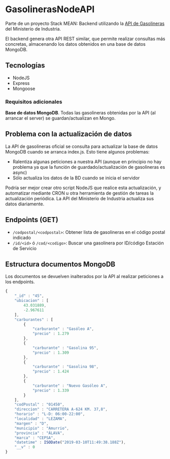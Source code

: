 # GasolinerasNodeAPI

Parte de un proyecto Stack MEAN: Backend utilizando la [API de Gasolineras](https://sedeaplicaciones.minetur.gob.es/ServiciosRESTCarburantes/PreciosCarburantes/help) del Ministerio de Industria.

El backend genera otra API REST similar, que permite realizar consultas más concretas, almacenando los datos obtenidos en una base de datos MongoDB.

## Tecnologías

- NodeJS
- Express
- Mongoose

### Requisitos adicionales

**Base de datos MongoDB**. Todas las gasolineras obtenidas por la API (al arrancar el server) se guardan/actualizan en Mongo.

## Problema con la actualización de datos

La API de gasolineras oficial se consulta para actualizar la base de datos MongoDB cuando se arranca index.js. Esto tiene algunos problemas:

- Ralentiza algunas peticiones a nuestra API (aunque en principio no hay problema ya que la función de guardado/actualización de gasolineras es async)
- Sólo actualiza los datos de la BD cuando se inicia el servidor

Podría ser mejor crear otro script NodeJS que realice esta actualización, y automatizar mediante CRON u otra herramienta de gestión de tareas la actualización periódica. La API del Ministerio de Industria actualiza sus datos diariamente.

## Endpoints (GET)

- `/codpostal/<codpostal>`: Obtener lista de gasolineras en el código postal indicado
- `/id/<id>` ó `/cod/<codigo>`: Buscar una gasolinera por ID/código Estación de Servicio

## Estructura documentos MongoDB

Los documentos se devuelven inalterados por la API al realizar peticiones a los endpoints.

```js
{
    "_id" : "45",
    "ubicacion" : [ 
        43.031889, 
        -2.967611
    ],
    "carburantes" : [ 
        {
            "carburante" : "Gasóleo A",
            "precio" : 1.279
        },
        {
            "carburante" : "Gasolina 95",
            "precio" : 1.309
        }, 
        {
            "carburante" : "Gasolina 98",
            "precio" : 1.424
        }, 
        {
            "carburante" : "Nuevo Gasóleo A",
            "precio" : 1.339
        }
    ],
    "codPostal" : "01450",
    "direccion" : "CARRETERA A-624 KM. 37,8",
    "horario" : "L-D: 06:00-22:00",
    "localidad" : "LEZAMA",
    "margen" : "D",
    "municipio" : "Amurrio",
    "provincia" : "ÁLAVA",
    "marca" : "CEPSA",
    "datetime" : ISODate("2019-03-10T11:49:38.188Z"),
    "__v" : 0
}
```
